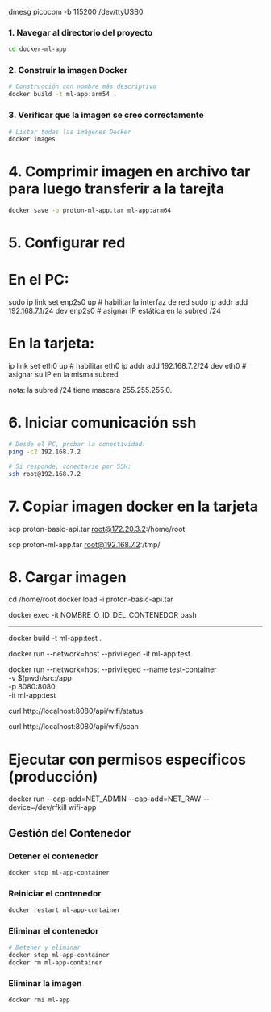 dmesg
picocom -b 115200 /dev/ttyUSB0

### 1. Navegar al directorio del proyecto

```bash
cd docker-ml-app
```

### 2. Construir la imagen Docker

```bash
# Construcción con nombre más descriptivo
docker build -t ml-app:arm54 .
```

### 3. Verificar que la imagen se creó correctamente

```bash
# Listar todas las imágenes Docker
docker images
```

# 4. Comprimir imagen en archivo tar para luego transferir a la tarejta
```bash
docker save -o proton-ml-app.tar ml-app:arm64
```

# 5. Configurar red

# En el PC:
sudo ip link set enp2s0 up                   # habilitar la interfaz de red 
sudo ip addr add 192.168.7.1/24 dev enp2s0  # asignar IP estática en la subred /24

# En la tarjeta:
ip link set eth0 up                               # habilitar eth0
ip addr add 192.168.7.2/24 dev eth0               # asignar su IP en la misma subred

nota: la subred /24 tiene mascara 255.255.255.0.

# 6. Iniciar comunicación ssh

```bash
# Desde el PC, probar la conectividad:
ping -c2 192.168.7.2

# Si responde, conectarse por SSH:
ssh root@192.168.7.2
```

# 7. Copiar imagen docker en la tarjeta

scp proton-basic-api.tar root@172.20.3.2:/home/root

scp proton-ml-app.tar root@192.168.7.2:/tmp/   

# 8. Cargar imagen

cd /home/root
docker load -i proton-basic-api.tar


docker exec -it NOMBRE_O_ID_DEL_CONTENEDOR bash

---

 docker build -t ml-app:test .

 docker run --network=host --privileged -it ml-app:test

 docker run --network=host --privileged  --name test-container \
  -v $(pwd)/src:/app \
  -p 8080:8080 \
  -it ml-app:test


curl http://localhost:8080/api/wifi/status

curl http://localhost:8080/api/wifi/scan

# Ejecutar con permisos específicos (producción)
docker run --cap-add=NET_ADMIN --cap-add=NET_RAW --device=/dev/rfkill wifi-app

## Gestión del Contenedor

### Detener el contenedor

```bash
docker stop ml-app-container
```

### Reiniciar el contenedor

```bash
docker restart ml-app-container
```

### Eliminar el contenedor

```bash
# Detener y eliminar
docker stop ml-app-container
docker rm ml-app-container
```

### Eliminar la imagen

```bash
docker rmi ml-app
```

